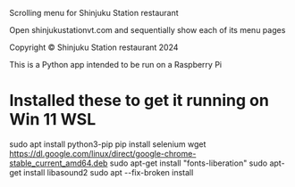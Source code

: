 Scrolling menu for Shinjuku Station restaurant

Open shinjukustationvt.com and sequentially show each of its menu pages

Copyright © Shinjuku Station restaurant 2024

This is a Python app intended to be run on a Raspberry Pi

# Installed these to get it running on Win 11 WSL
sudo apt install python3-pip
pip install selenium
wget https://dl.google.com/linux/direct/google-chrome-stable_current_amd64.deb
sudo apt-get install "fonts-liberation"
sudo apt-get install libasound2
sudo apt --fix-broken install

